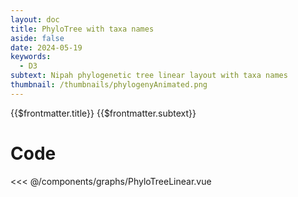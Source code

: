 ```yaml
---
layout: doc
title: PhyloTree with taxa names
aside: false
date: 2024-05-19
keywords:
  - D3
subtext: Nipah phylogenetic tree linear layout with taxa names
thumbnail: /thumbnails/phylogenyAnimated.png
---
```


<script setup>
  import PhyloTreeLinear from '/components/graphs/PhyloTreeLinear.vue';
</script>

<FigureTitle>{{$frontmatter.title}}</FigureTitle>
<SubtitleHeader>{{$frontmatter.subtext}}</SubtitleHeader>
<D3PlotContainer>
<PhyloTreeLinear/>
</D3PlotContainer>


<div class='code-below-figure'>

# Code

<<< @/components/graphs/PhyloTreeLinear.vue

</div>
